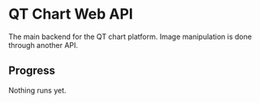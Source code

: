 # QT Chart Web API
The main backend for the QT chart platform. Image manipulation is done through another API.

## Progress
Nothing runs yet.
